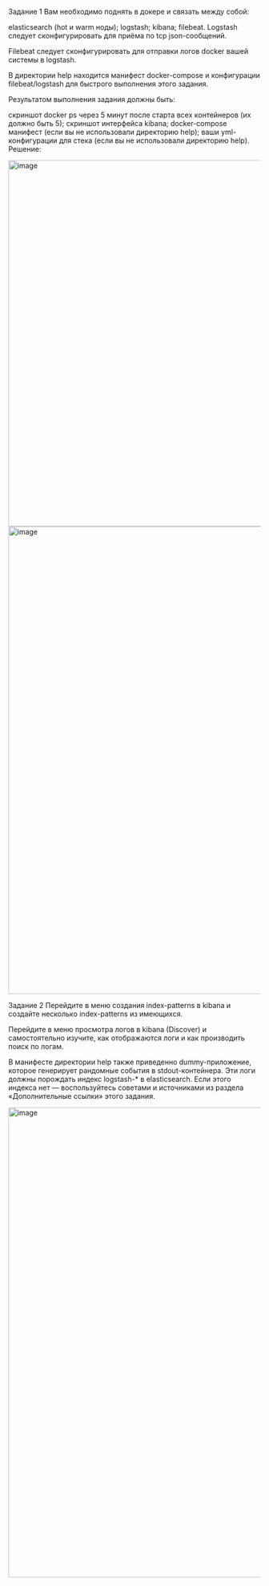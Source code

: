 Задание 1
Вам необходимо поднять в докере и связать между собой:

elasticsearch (hot и warm ноды);
logstash;
kibana;
filebeat.
Logstash следует сконфигурировать для приёма по tcp json-сообщений.

Filebeat следует сконфигурировать для отправки логов docker вашей системы в logstash.

В директории help находится манифест docker-compose и конфигурации filebeat/logstash для быстрого выполнения этого задания.

Результатом выполнения задания должны быть:

скриншот docker ps через 5 минут после старта всех контейнеров (их должно быть 5);
скриншот интерфейса kibana;
docker-compose манифест (если вы не использовали директорию help);
ваши yml-конфигурации для стека (если вы не использовали директорию help).
Решение:

<img width="730" alt="image" src="https://github.com/user-attachments/assets/f8ceebdb-bf1a-48f7-a9bd-d1649c3f3d3a">

<img width="932" alt="image" src="https://github.com/user-attachments/assets/9cef12bb-aac1-45c4-bd31-14523f550f3a">


Задание 2
Перейдите в меню создания index-patterns в kibana и создайте несколько index-patterns из имеющихся.

Перейдите в меню просмотра логов в kibana (Discover) и самостоятельно изучите, как отображаются логи и как производить поиск по логам.

В манифесте директории help также приведенно dummy-приложение, которое генерирует рандомные события в stdout-контейнера. Эти логи должны порождать индекс logstash-* в elasticsearch. Если этого индекса нет — воспользуйтесь советами и источниками из раздела «Дополнительные ссылки» этого задания.



<img width="937" alt="image" src="https://github.com/user-attachments/assets/29d1ca8e-82fb-4437-8f42-cd8cce33fc65">


